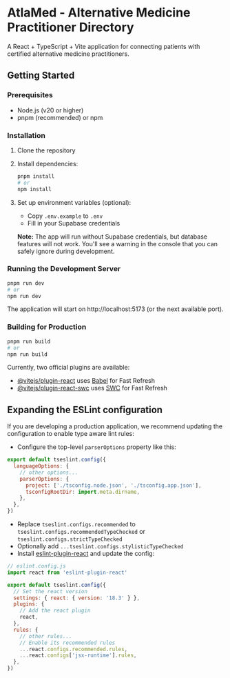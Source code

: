 # AtlaMed - Alternative Medicine Practitioner Directory

A React + TypeScript + Vite application for connecting patients with certified alternative medicine practitioners.

## Getting Started

### Prerequisites

- Node.js (v20 or higher)
- pnpm (recommended) or npm

### Installation

1. Clone the repository
2. Install dependencies:
   ```bash
   pnpm install
   # or
   npm install
   ```

3. Set up environment variables (optional):
   - Copy `.env.example` to `.env`
   - Fill in your Supabase credentials
   
   **Note:** The app will run without Supabase credentials, but database features will not work. You'll see a warning in the console that you can safely ignore during development.

### Running the Development Server

```bash
pnpm run dev
# or
npm run dev
```

The application will start on http://localhost:5173 (or the next available port).

### Building for Production

```bash
pnpm run build
# or
npm run build
```

Currently, two official plugins are available:

- [@vitejs/plugin-react](https://github.com/vitejs/vite-plugin-react/blob/main/packages/plugin-react/README.md) uses [Babel](https://babeljs.io/) for Fast Refresh
- [@vitejs/plugin-react-swc](https://github.com/vitejs/vite-plugin-react-swc) uses [SWC](https://swc.rs/) for Fast Refresh

## Expanding the ESLint configuration

If you are developing a production application, we recommend updating the configuration to enable type aware lint rules:

- Configure the top-level `parserOptions` property like this:

```js
export default tseslint.config({
  languageOptions: {
    // other options...
    parserOptions: {
      project: ['./tsconfig.node.json', './tsconfig.app.json'],
      tsconfigRootDir: import.meta.dirname,
    },
  },
})
```

- Replace `tseslint.configs.recommended` to `tseslint.configs.recommendedTypeChecked` or `tseslint.configs.strictTypeChecked`
- Optionally add `...tseslint.configs.stylisticTypeChecked`
- Install [eslint-plugin-react](https://github.com/jsx-eslint/eslint-plugin-react) and update the config:

```js
// eslint.config.js
import react from 'eslint-plugin-react'

export default tseslint.config({
  // Set the react version
  settings: { react: { version: '18.3' } },
  plugins: {
    // Add the react plugin
    react,
  },
  rules: {
    // other rules...
    // Enable its recommended rules
    ...react.configs.recommended.rules,
    ...react.configs['jsx-runtime'].rules,
  },
})
```
